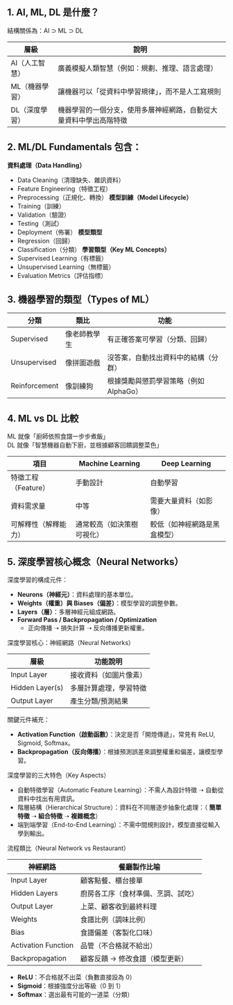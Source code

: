 
## 1. AI, ML, DL 是什麼？

結構關係為：AI ⊃ ML ⊃ DL

|層級|說明|
|---|---|
|AI（人工智慧）|廣義模擬人類智慧（例如：規劃、推理、語言處理）|
|ML（機器學習）|讓機器可以「從資料中學習規律」，而不是人工寫規則|
|DL（深度學習）|機器學習的一個分支，使用多層神經網路，自動從大量資料中學出高階特徵|



## 2. ML/DL Fundamentals 包含：

**資料處理（Data Handling）**
-   Data Cleaning（清理缺失、雜訊資料）
-   Feature Engineering（特徵工程）
-   Preprocessing（正規化、轉換）
**模型訓練（Model Lifecycle）**
-   Training（訓練）
-   Validation（驗證）
-   Testing（測試）
-   Deployment（佈署）
**模型類型**
-   Regression（回歸）
-   Classification（分類）
**學習類型（Key ML Concepts）**
-   Supervised Learning（有標籤）
-   Unsupervised Learning（無標籤）
-   Evaluation Metrics（評估指標）


## 3. 機器學習的類型（Types of ML）

|分類|類比|功能|
|---|---|---|
|Supervised|像老師教學生|有正確答案可學習（分類、回歸）|
|Unsupervised|像拼圖遊戲|沒答案，自動找出資料中的結構（分群）|
|Reinforcement|像訓練狗|根據獎勵與懲罰學習策略（例如 AlphaGo）|



## 4. ML vs DL 比較
ML 就像「廚師依照食譜一步步煮飯」  
DL 就像「智慧機器自動下廚，並根據顧客回饋調整菜色」

|項目|Machine Learning|Deep Learning|
|---|---|---|
|特徵工程（Feature）|手動設計|自動學習|
|資料需求量|中等|需要大量資料（如影像）|
|可解釋性（解釋能力）|通常較高（如決策樹可視化）|較低（如神經網路是黑盒模型）|



## 5. 深度學習核心概念（Neural Networks）

深度學習的構成元件：
-   **Neurons（神經元）**：資料處理的基本單位。
-   **Weights（權重）與 Biases（偏差）**：模型學習的調整參數。
-   **Layers（層）**：多層神經元組成網路。
-   **Forward Pass / Backpropagation / Optimization**
    -   正向傳播 ➝ 損失計算 ➝ 反向傳播更新權重。

深度學習核心：神經網路（Neural Networks）

| 層級        | 功能說明 |
|-------------|----------|
| Input Layer | 接收資料（如圖片像素） |
| Hidden Layer(s) | 多層計算處理，學習特徵 |
| Output Layer | 產生分類/預測結果 |
關鍵元件補充：
- **Activation Function（啟動函數）**：決定是否「開燈傳遞」，常見有 ReLU, Sigmoid, Softmax。
- **Backpropagation（反向傳播）**：根據預測誤差來調整權重和偏差，讓模型學習。


深度學習的三大特色（Key Aspects）
- 自動特徵學習（Automatic Feature Learning）：不需人為設計特徵 ➝ 自動從資料中找出有用資訊。
-   階層結構（Hierarchical Structure）：資料在不同層逐步抽象化處理：（  **簡單特徵** ➝ **組合特徵** ➝ **複雜概念**）
- 端到端學習（End-to-End Learning）：不需中間規則設計，模型直接從輸入學到輸出。
	


流程類比（Neural Network vs Restaurant）

| 神經網路 | 餐廳製作比喻 |
|---------|---------------|
| Input Layer | 顧客點餐、櫃台接單 |
| Hidden Layers | 廚房各工序（食材準備、烹調、試吃） |
| Output Layer | 上菜、顧客收到最終料理 |
| Weights | 食譜比例（調味比例） |
| Bias | 食譜偏差（客製化口味） |
| Activation Function | 品管（不合格就不給出） |
| Backpropagation | 顧客反饋 → 修改食譜（模型更新） |

- **ReLU**：不合格就不出菜（負數直接設為 0）
- **Sigmoid**：根據強度分出等級（0 到 1）
- **Softmax**：選出最有可能的一道菜（分類）

